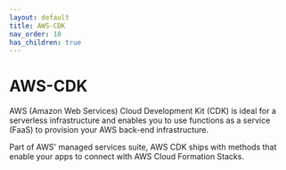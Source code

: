 ```yaml
---
layout: default
title: AWS-CDK
nav_order: 10
has_children: true
---
```


# AWS-CDK

AWS (Amazon Web Services) Cloud Development Kit (CDK) is ideal for a serverless infrastructure and enables you to use functions as a service (FaaS) to provision your AWS back-end infrastructure.

Part of AWS' managed services suite, AWS CDK ships with methods that enable your apps to connect with AWS Cloud Formation Stacks.
